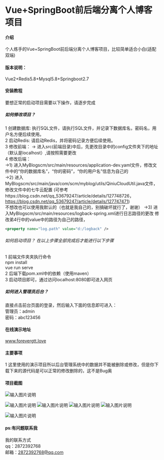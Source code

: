 # Vue+SpringBoot前后端分离个人博客项目

#### 介绍
个人练手的Vue+SpringBoot前后端分离个人博客项目，比较简单适合小白(适配双端)

#### 版本说明：
Vue2+Redis5.8+Mysql5.8+Springboot2.7

#### 安装教程

要想正常的启动项目需要以下操作，请逐步完成 

##### 如何修改项目？ 
1 创建数据库: 执行SQL文件，请执行SQL文件，并记录下数据库名，密码名，用户名方便后续使用。 <br>
2 启动Redis: 请启动Redis，并将密码记录方便后续使用。 <br>
3 修改前端： -> 进入src(前端目录)中后，先更改目录中的config文件夹下的地址（默认是localhost）,请按照需要更改 <br>
4 修改后端： <br>
->1) 进入MyBlogscm/src/main/resources/application-dev.yaml文件，修改文件中的“你的数据库名”，“你的密码”，“你的用户名”信息为自己的<br> 
->2) 进入MyBlogscm/src/main/java/com/scm/myblog/utils/QiniuCloudUtil.java文件，修改文件中的七牛云配置 (可参考https://blog.csdn.net/qq_53679247/article/details/127748726，https://blog.csdn.net/qq_53679247/article/details/127747471) <br>
不想改也可以使用我默认的（也就是我自己的，别搞破坏就行了，谢谢）
->3) 进入MyBlogscm/src/main/resources/logback-spring.xml进行日志路径的更改
修改弟4行中的value中的路径为自己的路径，
```xml
<property name="log.path" value="d:/logback" />
```

###### 如何启动项目？ 在以上步骤全部完成后才能进行以下步骤 <br>
1 前端文件夹夹执行命令<br>
 npm install<br>
 vue run serve <br>
2 后端下载pom.xml中的依赖（使用maven）<br> 
3 启动项目即可，通过访问localhost:8080即可进入网页 <br>
##### 如何进入管理员后台？<br>
直接点击前台页面的登录，然后输入下面的信息即可进入：<br>
管理员：admin<br>
密码：abc123456<br>


#### 在线演示地址
www.forevergtt.love

#### 主要事项
1 这里使用的演示项目所以后台管理系统中的数据并不能被删除或修改，但是你下载下来的源代码是可以正常的修改删除的，这不是Bug奥<br>

#### 项目截图
![输入图片说明](https://foruda.gitee.com/images/1678268357952724242/d87cb624_10104977.png "屏幕截图")

![输入图片说明](https://foruda.gitee.com/images/1678268390514661950/0812aab8_10104977.png "屏幕截图")
![输入图片说明](https://foruda.gitee.com/images/1678268402068061830/4f9f0acc_10104977.png "屏幕截图")
![输入图片说明](https://foruda.gitee.com/images/1678268424788493012/0599a459_10104977.png "屏幕截图")
![输入图片说明](https://foruda.gitee.com/images/1678268489749462929/747f318f_10104977.png "屏幕截图")

![输入图片说明](https://foruda.gitee.com/images/1678268503537380910/6cf87551_10104977.png "屏幕截图")


#### ps:有问题联系我 
我的联系方式 <br>
qq：2872392768<br>
邮箱：2872392768@qq.com<br>
